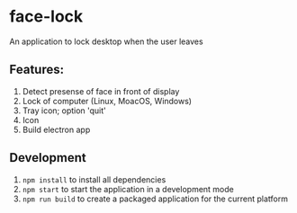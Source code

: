 # face-lock
An application to lock desktop when the user leaves

## Features: 

1. Detect presense of face in front of display
2. Lock of computer (Linux, MoacOS, Windows)
3. Tray icon; option 'quit'
4. Icon 
5. Build electron app        

## Development

1. `npm install` to install all dependencies
2. `npm start` to start the application in a development mode 
3. `npm run build` to create a packaged application for the current platform